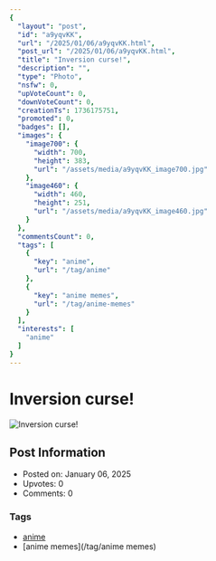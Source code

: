 ```yaml
---
{
  "layout": "post",
  "id": "a9yqvKK",
  "url": "/2025/01/06/a9yqvKK.html",
  "post_url": "/2025/01/06/a9yqvKK.html",
  "title": "Inversion curse!",
  "description": "",
  "type": "Photo",
  "nsfw": 0,
  "upVoteCount": 0,
  "downVoteCount": 0,
  "creationTs": 1736175751,
  "promoted": 0,
  "badges": [],
  "images": {
    "image700": {
      "width": 700,
      "height": 383,
      "url": "/assets/media/a9yqvKK_image700.jpg"
    },
    "image460": {
      "width": 460,
      "height": 251,
      "url": "/assets/media/a9yqvKK_image460.jpg"
    }
  },
  "commentsCount": 0,
  "tags": [
    {
      "key": "anime",
      "url": "/tag/anime"
    },
    {
      "key": "anime memes",
      "url": "/tag/anime-memes"
    }
  ],
  "interests": [
    "anime"
  ]
}
---
```


# Inversion curse!

![Inversion curse!](/assets/media/a9yqvKK_image700.jpg)

## Post Information

- Posted on: January 06, 2025
- Upvotes: 0
- Comments: 0

### Tags

- [anime](/tag/anime)
- [anime memes](/tag/anime memes)
